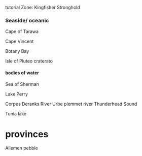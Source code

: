 

tutorial Zone:  Kingfisher Stronghold

###  Seaside/ oceanic

Cape of Tarawa

Cape Vincent

Botany Bay

Isle of Pluteo craterato

####  bodies of water 


Sea of Sherman 

Lake Perry

 Corpus Deranks River
Urbe plemmet river 
Thunderhead Sound

Tunia lake 

# provinces 

Aliemen 
pebble




